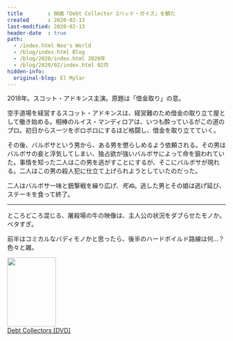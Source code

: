 ```yaml
---
title        : 映画「Debt Collector 2バッド・ガイズ」を観た
created      : 2020-02-13
last-modified: 2020-02-13
header-date  : true
path:
  - /index.html Neo's World
  - /blog/index.html Blog
  - /blog/2020/index.html 2020年
  - /blog/2020/02/index.html 02月
hidden-info:
  original-blog: El Mylar
---
```


2018年。スコット・アドキンス主演。原題は「借金取り」の意。

空手道場を経営するスコット・アドキンスは、経営難のため借金の取り立て屋として働き始める。相棒のルイス・マンディロアは、いつも酔っているがこの道のプロ。初日からスーツをボロボロにするほど格闘し、借金を取り立てていく。

その後、バルボサという男から、ある男を懲らしめるよう依頼される。その男はバルボサの妾と浮気してしまい、独占欲が強いバルボサによって命を狙われていた。事情を知った二人はこの男を逃がすことにするが、そこにバルボサが現れる。二人はこの男の殺人犯に仕立て上げられようとしていたのだった。

二人はバルボサ一味と銃撃戦を繰り広げ、*死ぬ*。逃した男とその娘は逃げ延び、ステーキを食って終了。

-----

ところどころ混じる、屠殺場の牛の映像は、主人公の状況をダブらせたモノか。ベタすぎ。

前半はコミカルなバディモノかと思ったら、後半のハードボイルド路線は何…？色々と雑。

<div class="ad-amazon">
  <div class="ad-amazon-image">
    <a href="https://www.amazon.co.jp/dp/B086Y4GYV2?tag=neos21-22&amp;linkCode=osi&amp;th=1&amp;psc=1">
      <img src="https://m.media-amazon.com/images/I/41Le8kpG6jL._SL160_.jpg" width="112" height="160">
    </a>
  </div>
  <div class="ad-amazon-info">
    <div class="ad-amazon-title">
      <a href="https://www.amazon.co.jp/dp/B086Y4GYV2?tag=neos21-22&amp;linkCode=osi&amp;th=1&amp;psc=1">Debt Collectors [DVD]</a>
    </div>
  </div>
</div>
